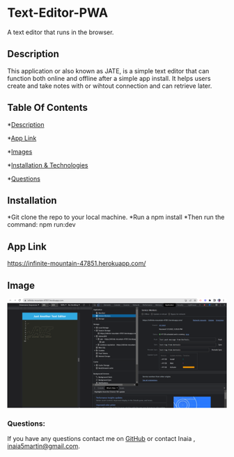 # Text-Editor-PWA
 A text editor that runs in the browser.
 
  ## Description
 This application or also known as JATE, is a simple text editor that can function both online and offline after a simple app install. 
 It helps users create and take notes with or wihtout connection and can retrieve later.
 
 
 ## Table Of Contents
 
*[Description](#description)

*[App Link](#applink)

*[Images](#images)

*[Installation & Technologies](#installation&technologies)

*[Questions](#questions)



## Installation 

*Git clone the repo to your local machine.
*Run a npm install
*Then run the command: npm run:dev

## App Link 
 https://infinite-mountain-47851.herokuapp.com/
 


## Image
<img src="https://github.com/InaiaK/Text-EditorPWA/blob/main/image/2022-07-07.png">




### Questions:
If you have any questions contact me on [GitHub](https://github.com/inaia@gmail.com) or contact Inaia , inaia5martin@gmail.com.
 

